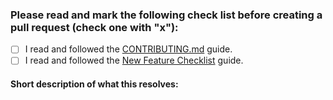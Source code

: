 ### Please read and mark the following check list before creating a pull request (check one with "x"):

 - [ ] I read and followed the [CONTRIBUTING.md](https://github.com/akveo/entry-test/blob/master/CONTRIBUTING.md) guide.
 - [ ] I read and followed the [New Feature Checklist](https://github.com/akveo/entry-test/blob/master/DEV_DOCS.md#new-feature-checklist) guide.
 
 #### Short description of what this resolves:
